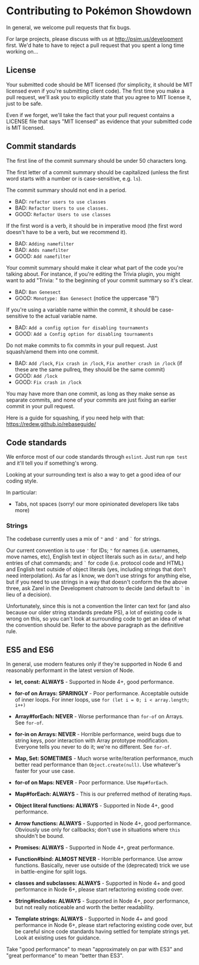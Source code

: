 Contributing to Pokémon Showdown
========================================================================

In general, we welcome pull requests that fix bugs.

For large projects, please discuss with us at http://psim.us/development first. We'd hate to have to reject a pull request that you spent a long time working on...


License
------------------------------------------------------------------------

Your submitted code should be MIT licensed (for simplicity, it should be MIT licensed even if you're submitting client code). The first time you make a pull request, we'll ask you to explicitly state that you agree to MIT license it, just to be safe.

Even if we forget, we'll take the fact that your pull request contains a LICENSE file that says "MIT licensed" as evidence that your submitted code is MIT licensed.


Commit standards
------------------------------------------------------------------------

The first line of the commit summary should be under 50 characters long.

The first letter of a commit summary should be capitalized (unless the first word starts with a number or is case-sensitive, e.g. `ls`).

The commit summary should not end in a period.

- BAD: `refactor users to use classes`
- BAD: `Refactor Users to use classes.`
- GOOD: `Refactor Users to use classes`

If the first word is a verb, it should be in imperative mood (the first word doesn't have to be a verb, but we recommend it).

- BAD: `Adding namefilter`
- BAD: `Adds namefilter`
- GOOD: `Add namefilter`

Your commit summary should make it clear what part of the code you're talking about. For instance, if you're editing the Trivia plugin, you might want to add "Trivia: " to the beginning of your commit summary so it's clear.

- BAD: `Ban Genesect`
- GOOD: `Monotype: Ban Genesect` (notice the uppercase "B")

If you're using a variable name within the commit, it should be case-sensitive to the actual variable name.

- BAD: `Add a config option for disabling tournaments`
- GOOD: `Add a Config option for disabling tournaments`

Do not make commits to fix commits in your pull request. Just squash/amend them into one commit.

- BAD: `Add /lock`, `Fix crash in /lock`, `Fix another crash in /lock` (if these are the same pullreq, they should be the same commit)
- GOOD: `Add /lock`
- GOOD: `Fix crash in /lock`

You may have more than one commit, as long as they make sense as separate commits, and none of your commits are just fixing an earlier commit in your pull request.

Here is a guide for squashing, if you need help with that: https://redew.github.io/rebaseguide/


Code standards
------------------------------------------------------------------------

We enforce most of our code standards through `eslint`. Just run `npm test` and it'll tell you if something's wrong.

Looking at your surrounding text is also a way to get a good idea of our coding style.

In particular:

- Tabs, not spaces (sorry! our more opinionated developers like tabs more)

### Strings

The codebase currently uses a mix of `"` and `'` and `` ` `` for strings.

Our current convention is to use `'` for IDs; `"` for names (i.e. usernames, move names, etc), English text in object literals such as in `data/`, and help entries of chat commands; and `` ` `` for code (i.e. protocol code and HTML) and English text outside of object literals (yes, including strings that don't need interpolation). As far as I know, we don't use strings for anything else, but if you need to use strings in a way that doesn't conform the the above three, ask Zarel in the Development chatroom to decide (and default to `` ` `` in lieu of a decision).

Unfortunately, since this is not a convention the linter can text for (and also because our older string standards predate PS), a lot of existing code is wrong on this, so you can't look at surrounding code to get an idea of what the convention should be. Refer to the above paragraph as the definitive rule.

ES5 and ES6
------------------------------------------------------------------------

In general, use modern features only if they're supported in Node 6 and reasonably performant in the latest version of Node.

- **let, const: ALWAYS** - Supported in Node 4+, good performance.

- **for-of on Arrays: SPARINGLY** - Poor performance. Acceptable outside of inner loops. For inner loops, use `for (let i = 0; i < array.length; i++)`

- **Array#forEach: NEVER** - Worse performance than `for-of` on Arrays. See `for-of`.

- **for-in on Arrays: NEVER** - Horrible performance, weird bugs due to string keys, poor interaction with Array prototype modification. Everyone tells you never to do it; we're no different. See `for-of`.

- **Map, Set: SOMETIMES** - Much worse write/iteration performance, much better read performance than `Object.create(null)`. Use whatever's faster for your use case.

- **for-of on Maps: NEVER** - Poor performance. Use `Map#forEach`.

- **Map#forEach: ALWAYS** - This is our preferred method of iterating `Map`s.

- **Object literal functions: ALWAYS** - Supported in Node 4+, good performance.

- **Arrow functions: ALWAYS** - Supported in Node 4+, good performance. Obviously use only for callbacks; don't use in situations where `this` shouldn't be bound.

- **Promises: ALWAYS** - Supported in Node 4+, great performance.

- **Function#bind: ALMOST NEVER** - Horrible performance. Use arrow functions. Basically, never use outside of the (deprecated) trick we use in battle-engine for split logs.

- **classes and subclasses: ALWAYS** - Supported in Node 4+ and good performance in Node 6+, please start refactoring existing code over.

- **String#includes: ALWAYS** - Supported in Node 4+, poor performance, but not really noticeable and worth the better readability.

- **Template strings: ALWAYS** - Supported in Node 4+ and good performance in Node 6+, please start refactoring existing code over, but be careful since code standards having settled for template strings yet. Look at existing uses for guidance.

Take "good performance" to mean "approximately on par with ES3" and "great performance" to mean "better than ES3".
